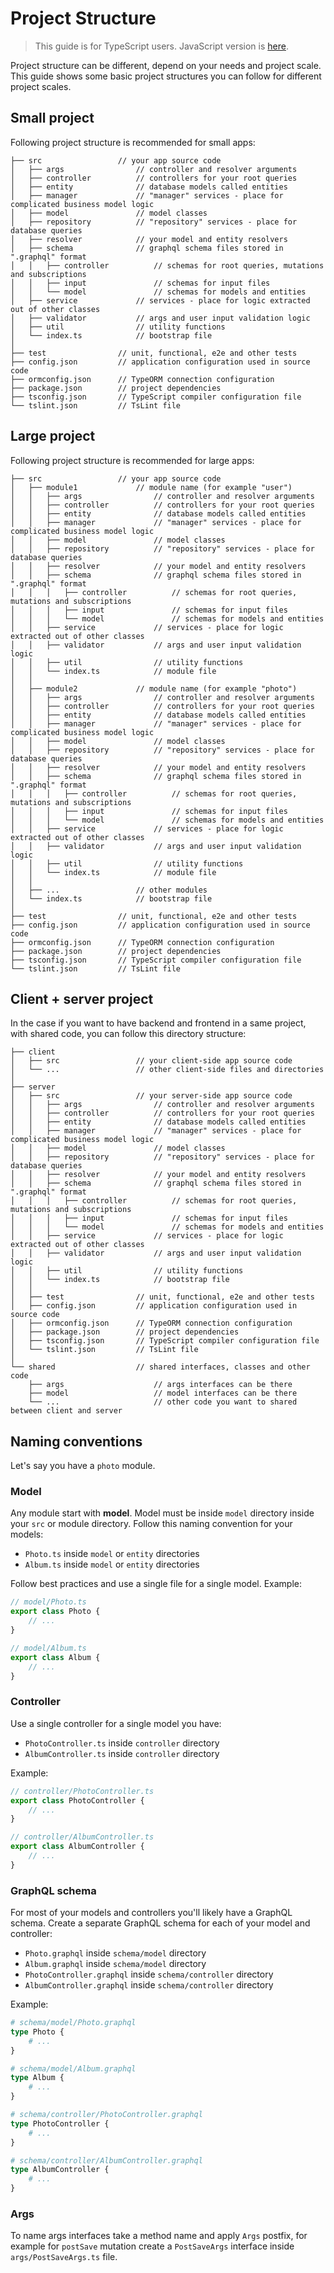 # Project Structure

> This guide is for TypeScript users. JavaScript version is [here](../javascript/project-structure.md).

Project structure can be different, depend on your needs and project scale.
This guide shows some basic project structures you can follow for different project scales.

## Small project

Following project structure is recommended for small apps:

```
├── src                 // your app source code
│   ├── args                // controller and resolver arguments
│   ├── controller          // controllers for your root queries
│   ├── entity              // database models called entities
│   ├── manager             // "manager" services - place for complicated business model logic
│   ├── model               // model classes
│   ├── repository          // "repository" services - place for database queries
│   ├── resolver            // your model and entity resolvers
│   ├── schema              // graphql schema files stored in ".graphql" format
│   │   ├── controller          // schemas for root queries, mutations and subscriptions
│   │   ├── input               // schemas for input files
│   │   └── model               // schemas for models and entities
│   ├── service             // services - place for logic extracted out of other classes
│   ├── validator           // args and user input validation logic
│   ├── util                // utility functions
│   └── index.ts            // bootstrap file
│   
├── test                // unit, functional, e2e and other tests
├── config.json         // application configuration used in source code
├── ormconfig.json      // TypeORM connection configuration
├── package.json        // project dependencies
├── tsconfig.json       // TypeScript compiler configuration file
└── tslint.json         // TsLint file
```

## Large project

Following project structure is recommended for large apps:

```
├── src                 // your app source code
│   ├── module1             // module name (for example "user")
│   │   ├── args                // controller and resolver arguments
│   │   ├── controller          // controllers for your root queries
│   │   ├── entity              // database models called entities
│   │   ├── manager             // "manager" services - place for complicated business model logic
│   │   ├── model               // model classes
│   │   ├── repository          // "repository" services - place for database queries
│   │   ├── resolver            // your model and entity resolvers
│   │   ├── schema              // graphql schema files stored in ".graphql" format
│   │   │   ├── controller          // schemas for root queries, mutations and subscriptions
│   │   │   ├── input               // schemas for input files
│   │   │   └── model               // schemas for models and entities
│   │   ├── service             // services - place for logic extracted out of other classes
│   │   ├── validator           // args and user input validation logic
│   │   ├── util                // utility functions
│   │   └── index.ts            // module file
│   │
│   ├── module2             // module name (for example "photo")
│   │   ├── args                // controller and resolver arguments
│   │   ├── controller          // controllers for your root queries
│   │   ├── entity              // database models called entities
│   │   ├── manager             // "manager" services - place for complicated business model logic
│   │   ├── model               // model classes
│   │   ├── repository          // "repository" services - place for database queries
│   │   ├── resolver            // your model and entity resolvers
│   │   ├── schema              // graphql schema files stored in ".graphql" format
│   │   │   ├── controller          // schemas for root queries, mutations and subscriptions
│   │   │   ├── input               // schemas for input files
│   │   │   └── model               // schemas for models and entities
│   │   ├── service             // services - place for logic extracted out of other classes
│   │   ├── validator           // args and user input validation logic
│   │   ├── util                // utility functions
│   │   └── index.ts            // module file
│   │
│   ├── ...                 // other modules
│   └── index.ts            // bootstrap file
│
├── test                // unit, functional, e2e and other tests
├── config.json         // application configuration used in source code
├── ormconfig.json      // TypeORM connection configuration
├── package.json        // project dependencies
├── tsconfig.json       // TypeScript compiler configuration file
└── tslint.json         // TsLint file
```

## Client + server project

In the case if you want to have backend and frontend in a same project, with shared code, 
you can follow this directory structure:

```
├── client                  
│   ├── src                 // your client-side app source code
│   └── ...                 // other client-side files and directories
│
├── server
│   ├── src                 // your server-side app source code
│   │   ├── args                // controller and resolver arguments
│   │   ├── controller          // controllers for your root queries
│   │   ├── entity              // database models called entities
│   │   ├── manager             // "manager" services - place for complicated business model logic
│   │   ├── model               // model classes
│   │   ├── repository          // "repository" services - place for database queries
│   │   ├── resolver            // your model and entity resolvers
│   │   ├── schema              // graphql schema files stored in ".graphql" format
│   │   │   ├── controller          // schemas for root queries, mutations and subscriptions
│   │   │   ├── input               // schemas for input files
│   │   │   └── model               // schemas for models and entities
│   │   ├── service             // services - place for logic extracted out of other classes
│   │   ├── validator           // args and user input validation logic
│   │   ├── util                // utility functions
│   │   └── index.ts            // bootstrap file
│   │   
│   ├── test                // unit, functional, e2e and other tests
│   ├── config.json         // application configuration used in source code
│   ├── ormconfig.json      // TypeORM connection configuration
│   ├── package.json        // project dependencies
│   ├── tsconfig.json       // TypeScript compiler configuration file
│   └── tslint.json         // TsLint file
│
└── shared                  // shared interfaces, classes and other code
    ├── args                    // args interfaces can be there
    ├── model                   // model interfaces can be there
    └── ...                     // other code you want to shared between client and server

```

## Naming conventions

Let's say you have a `photo` module. 

### Model

Any module start with **model**.
Model must be inside `model` directory inside your `src` or module directory.
Follow this naming convention for your models:

* `Photo.ts` inside `model` or `entity` directories
* `Album.ts` inside `model` or `entity` directories

Follow best practices and use a single file for a single model. Example:

```javascript
// model/Photo.ts
export class Photo {
    // ...
}

// model/Album.ts
export class Album {
    // ...
}
```

### Controller

Use a single controller for a single model you have:

* `PhotoController.ts` inside `controller` directory
* `AlbumController.ts` inside `controller` directory

Example:

```javascript
// controller/PhotoController.ts
export class PhotoController {
    // ...
}

// controller/AlbumController.ts
export class AlbumController {
    // ...
}
```

### GraphQL schema

For most of your models and controllers you'll likely have a GraphQL schema.
Create a separate GraphQL schema for each of your model and controller:

* `Photo.graphql` inside `schema/model` directory
* `Album.graphql` inside `schema/model` directory
* `PhotoController.graphql` inside `schema/controller` directory
* `AlbumController.graphql` inside `schema/controller` directory

Example:

```graphql
# schema/model/Photo.graphql
type Photo {
    # ...
}

# schema/model/Album.graphql
type Album {
    # ...
}

# schema/controller/PhotoController.graphql
type PhotoController {
    # ...
}

# schema/controller/AlbumController.graphql
type AlbumController {
    # ...
}
```

### Args

To name args interfaces take a method name and apply `Args` postfix, 
for example for `postSave` mutation create a `PostSaveArgs` interface inside `args/PostSaveArgs.ts` file.